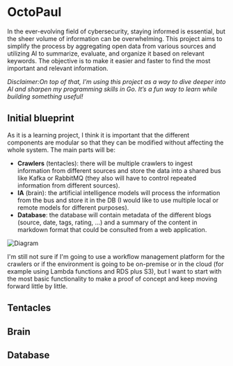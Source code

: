 # OctoPaul
In the ever-evolving field of cybersecurity, staying informed is essential, but the sheer volume of information can be overwhelming. This project aims to simplify the process by aggregating open data from various sources and utilizing AI to summarize, evaluate, and organize it based on relevant keywords. The objective is to make it easier and faster to find the most important and relevant information.

*Disclaimer:On top of that, I’m using this project as a way to dive deeper into AI and sharpen my programming skills in Go. It’s a fun way to learn while building something useful!*

## Initial blueprint
As it is a learning project, I think it is important that the different components are modular so that they can be modified without affecting the whole system. The main parts will be:
- **Crawlers** (tentacles): there will be multiple crawlers to ingest information from different sources and store the data into a shared bus like Kafka or RabbitMQ (they also will have to control repeated information from different sources).
- **IA** (brain): the artificial intelligence models will process the information from the bus and store it in the DB (I would like to use multiple local or remote models for different purposes).
- **Database**: the database will contain metadata of the different blogs (source, date, tags, rating, ...) and a summary of the content in markdown format that could be consulted from a web application.

![Diagram](https://github.com/user-attachments/assets/12703e93-02f6-40c4-be3f-fdc9e9fc3aaf)

I'm still not sure if I'm going to use a workflow management platform for the crawlers or if the environment is going to be on-premise or in the cloud (for example using Lambda functions and RDS plus S3), but I want to start with the most basic functionality to make a proof of concept and keep moving forward little by little.

## Tentacles

## Brain

## Database
